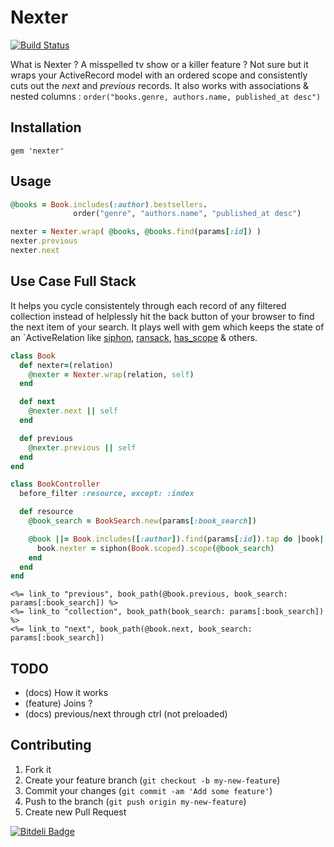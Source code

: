 # Nexter

[![Build Status](https://travis-ci.org/charly/nexter.png?branch=master)](https://travis-ci.org/charly/nexter)

What is Nexter ? A misspelled tv show or a killer feature ? Not sure but it wraps your ActiveRecord model with an ordered scope and consistently cuts out the _next_ and _previous_ records. It also works with associations & nested columns : `order("books.genre, authors.name, published_at desc")` 

## Installation

    gem 'nexter'

## Usage

```ruby
@books = Book.includes(:author).bestsellers.
              order("genre", "authors.name", "published_at desc")

nexter = Nexter.wrap( @books, @books.find(params[:id]) )
nexter.previous
nexter.next
```

## Use Case Full Stack

It helps you cycle consistentely through each record of any filtered collection instead of helplessly hit the back button of your browser to find the next item of your search. It plays well with gem which keeps the state of an `ActiveRelation like [siphon](https://github.com/charly/siphon), [ransack](https://github.com/activerecord-hackery/ransack), [has_scope](https://github.com/plataformatec/has_scope) & others.

```ruby
class Book
  def nexter=(relation)
    @nexter = Nexter.wrap(relation, self)
  end

  def next
    @nexter.next || self
  end

  def previous
    @nexter.previous || self
  end
end
```

```ruby
class BookController
  before_filter :resource, except: :index

  def resource
    @book_search = BookSearch.new(params[:book_search])

    @book ||= Book.includes([:author]).find(params[:id]).tap do |book|
      book.nexter = siphon(Book.scoped).scope(@book_search)
    end
  end
end
```

```erb
<%= link_to "previous", book_path(@book.previous, book_search: params[:book_search]) %>
<%= link_to "collection", book_path(book_search: params[:book_search]) %>
<%= link_to "next", book_path(@book.next, book_search: params[:book_search])
```

## TODO

- (docs) How it works
- (feature) Joins ?
- (docs) previous/next through ctrl (not preloaded)

## Contributing

1. Fork it
2. Create your feature branch (`git checkout -b my-new-feature`)
3. Commit your changes (`git commit -am 'Add some feature'`)
4. Push to the branch (`git push origin my-new-feature`)
5. Create new Pull Request


[![Bitdeli Badge](https://d2weczhvl823v0.cloudfront.net/charly/nexter/trend.png)](https://bitdeli.com/free "Bitdeli Badge")

